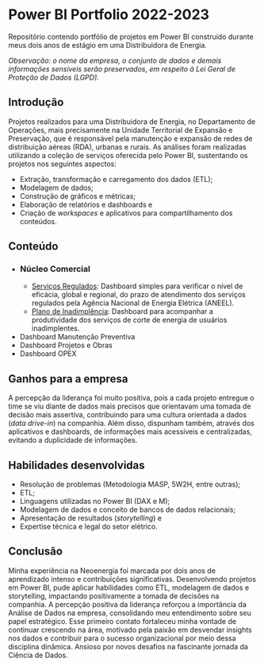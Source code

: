# Power BI Portfolio 2022-2023
Repositório contendo portfólio de projetos em Power BI construído durante meus dois anos de estágio em uma Distribuidora de Energia.

_Observação: o nome da empresa, o conjunto de dados e demais informações sensíveis serão preservados, em respeito à Lei Geral de Proteção de Dados (LGPD)._
## Introdução
Projetos realizados para uma Distribuidora de Energia, no Departamento de Operações, mais precisamente na Unidade Territorial de Expansão e Preservação, que é responsável pela manutenção e expansão de redes de distribuição aéreas (RDA), urbanas e rurais. As análises foram realizadas utilizando a coleção de serviços oferecida pelo Power BI, sustentando os projetos nos seguintes aspectos:
- Extração, transformação e carregamento dos dados (ETL);
- Modelagem de dados;
- Construção de gráficos e métricas;
- Elaboração de relatórios e dashboards e
- Criação de _workspaces_ e aplicativos para compartilhamento dos conteúdos.
## Conteúdo
- ### Núcleo Comercial
  - [Serviços Regulados](https://github.com/MathMag97/power-bi-neoenergia/blob/main/dashboard_comercial.md): Dashboard simples para verificar o nível de eficácia, global e regional, do prazo de atendimento dos serviços regulados pela Agência Nacional de Energia Elétrica (ANEEL).
  - [Plano de Inadimplência](https://github.com/MathMag97/power-bi-neoenergia/blob/main/dashboard_comercial.md): Dashboard para acompanhar a produtividade dos serviços de corte de energia de usuários inadimplentes.
- Dashboard Manutenção Preventiva
- Dashboard Projetos e Obras
- Dashboard OPEX
## Ganhos para a empresa
A percepção da liderança foi muito positiva, pois a cada projeto entregue o time se viu diante de dados mais precisos que orientavam uma tomada de decisão mais assertiva, contribuindo para uma cultura orientada a dados (_data drive-in_) na companhia. Além disso, dispunham também, através dos aplicativos e dashboards, de informações mais acessíveis e centralizadas, evitando a duplicidade de informações.
## Habilidades desenvolvidas
- Resolução de problemas (Metodologia MASP, 5W2H, entre outras);
- ETL;
- Linguagens utilizadas no Power BI (DAX e M);
- Modelagem de dados e conceito de bancos de dados relacionais;
- Apresentação de resultados (_storytelling_) e
- Expertise técnica e legal do setor elétrico.
## Conclusão
Minha experiência na Neoenergia foi marcada por dois anos de aprendizado intenso e contribuições significativas. Desenvolvendo projetos em Power BI, pude aplicar habilidades como ETL, modelagem de dados e storytelling, impactando positivamente a tomada de decisões na companhia. A percepção positiva da liderança reforçou a importância da Análise de Dados na empresa, consolidando meu entendimento sobre seu papel estratégico. Esse primeiro contato fortaleceu minha vontade de continuar crescendo na área, motivado pela paixão em desvendar insights nos dados e contribuir para o sucesso organizacional por meio dessa disciplina dinâmica. Ansioso por novos desafios na fascinante jornada da Ciência de Dados.
